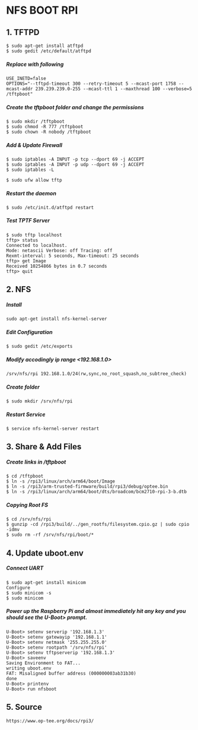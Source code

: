 # NFS BOOT RPI
## 1. TFTPD
```
$ sudo apt-get install atftpd
$ sudo gedit /etc/default/atftpd
```
##### Replace with following 
```
USE_INETD=false
OPTIONS="--tftpd-timeout 300 --retry-timeout 5 --mcast-port 1758 --mcast-addr 239.239.239.0-255 --mcast-ttl 1 --maxthread 100 --verbose=5 /tftpboot"
```
##### Create the tftpboot folder and change the permissions
```
$ sudo mkdir /tftpboot
$ sudo chmod -R 777 /tftpboot
$ sudo chown -R nobody /tftpboot
```
##### Add & Update Firewall
```
$ sudo iptables -A INPUT -p tcp --dport 69 -j ACCEPT
$ sudo iptables -A INPUT -p udp --dport 69 -j ACCEPT
$ sudo iptables -L
```

```
$ sudo ufw allow tftp
```
##### Restart the daemon
```
$ sudo /etc/init.d/atftpd restart
```
##### Test TPTF Server
```
$ sudo tftp localhost
tftp> status
Connected to localhost.
Mode: netascii Verbose: off Tracing: off
Rexmt-interval: 5 seconds, Max-timeout: 25 seconds
tftp> get Image
Received 10254866 bytes in 0.7 seconds
tftp> quit
```


## 2. NFS 
##### Install 
```
sudo apt-get install nfs-kernel-server
```
##### Edit Configuration
```
$ sudo gedit /etc/exports
```
##### Modify accodingly ip range <192.168.1.0>
```
/srv/nfs/rpi 192.168.1.0/24(rw,sync,no_root_squash,no_subtree_check)
```
##### Create folder
```
$ sudo mkdir /srv/nfs/rpi
```
##### Restart Service
```
$ service nfs-kernel-server restart
```
## 3. Share & Add Files 

##### Create links in /tftpboot
```
$ cd /tftpboot
$ ln -s /rpi3/linux/arch/arm64/boot/Image
$ ln -s /rpi3/arm-trusted-firmware/build/rpi3/debug/optee.bin 
$ ln -s /rpi3/linux/arch/arm64/boot/dts/broadcom/bcm2710-rpi-3-b.dtb 
```
##### Copying Root FS
```
$ cd /srv/nfs/rpi
$ gunzip -cd /rpi3/build/../gen_rootfs/filesystem.cpio.gz | sudo cpio -idmv
$ sudo rm -rf /srv/nfs/rpi/boot/*
```
## 4. Update uboot.env
##### Connect UART
```
$ sudo apt-get install minicom
Configure 
$ sudo minicom -s
$ sudo minicom
```
##### Power up the Raspberry Pi and almost immediately hit any key and you should see the U-Boot> prompt.
```
U-Boot> setenv serverip '192.168.1.3' 
U-Boot> setenv gatewayip '192.168.1.1'
U-Boot> setenv netmask '255.255.255.0'
U-Boot> setenv rootpath '/srv/nfs/rpi'
U-Boot> setenv tftpserverip '192.168.1.3'
U-Boot> saveenv                       
Saving Environment to FAT...
writing uboot.env
FAT: Misaligned buffer address (000000003ab31b30)
done
U-Boot> printenv
U-Boot> run nfsboot
```


## 5. Source
```
https://www.op-tee.org/docs/rpi3/
```